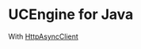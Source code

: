 UCEngine for Java
=================

With [HttpAsyncClient](http://hc.apache.org/httpcomponents-asyncclient-dev/index.html)